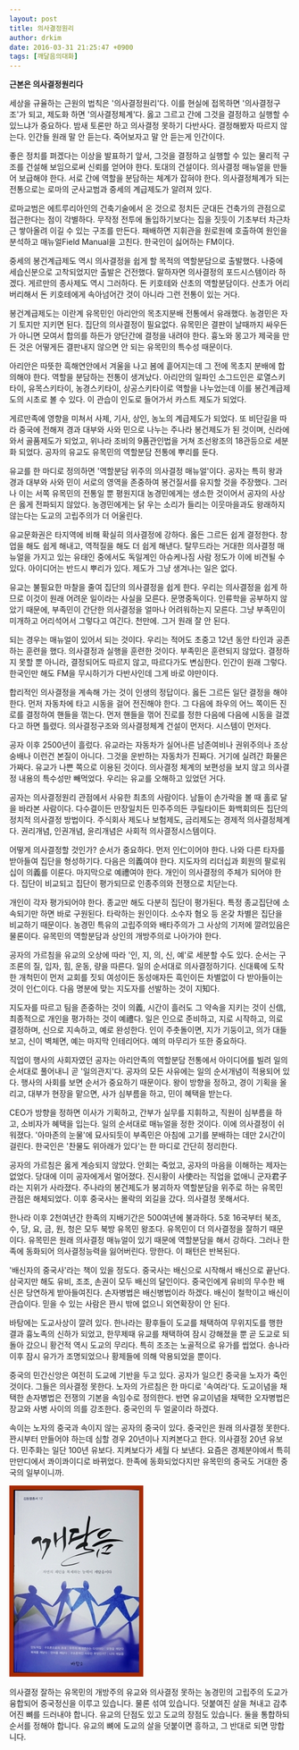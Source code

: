 ```yaml
---
layout: post
title: 의사결정원리
author: drkim
date: 2016-03-31 21:25:47 +0900
tags: [깨달음의대화]
---
```

**근본은 의사결정원리다**

  


세상을 규율하는 근원의 법칙은 '의사결정원리'다. 이를 현실에 접목하면 '의사결정구조'가 되고, 제도화 하면 '의사결정체계'다. 옳고 그르고 간에 그것을 결정하고 실행할 수 있느냐가 중요하다. 밤새 토론만 하고 의사결정 못하기 다반사다. 결정해봤자 따르지 않는다. 인간들 원래 말 안 듣는다. 죽어보자고 말 안 듣는게 인간이다. 

  


좋은 정치를 펴겠다는 이상을 발표하기 앞서, 그것을 결정하고 실행할 수 있는 물리적 구조를 건설해 보임으로써 신뢰를 얻어야 한다. 토대의 건설이다. 의사결정 매뉴얼을 만들어 보급해야 한다. 서로 간에 역할을 분담하는 체계가 잡혀야 한다. 의사결정체계가 되는 전통으로는 로마의 군사교범과 중세의 계급제도가 알려져 있다.

  


로마교범은 에트루리아인의 건축기술에서 온 것으로 정치든 군대든 건축가의 관점으로 접근한다는 점이 각별하다. 무작정 전투에 돌입하기보다는 집을 짓듯이 기초부터 차근차근 쌓아올려 이길 수 있는 구조를 만든다. 패배하면 지휘관을 원로원에 호출하여 원인을 분석하고 매뉴얼Field Manual을 고친다. 한국인이 싫어하는 FM이다. 

  


중세의 봉건계급제도 역시 의사결정을 쉽게 할 목적의 역할분담으로 출발했다. 나중에 세습신분으로 고착되었지만 출발은 건전했다. 말하자면 의사결정의 포드시스템이라 하겠다. 게르만의 종사제도 역시 그러하다. 돈 키호테와 산초의 역할분담이다. 산초가 어리버리해서 돈 키호테에게 속아넘어간 것이 아니라 그런 전통이 있는 거다. 

  


봉건계급제도는 이란계 유목민인 아리안의 목초지분배 전통에서 유래했다. 농경민은 자기 토지만 지키면 된다. 집단의 의사결정이 필요없다. 유목민은 결판이 날때까지 싸우든가 아니면 모여서 합의를 하든가 양단간에 결정을 내려야 한다. 흉노와 몽고가 제국을 만든 것은 어떻게든 결판내지 않으면 안 되는 유목민의 특수성 때문이다. 

  


아리안은 따뜻한 흑해연안에서 겨울을 나고 봄에 흩어지는데 그 전에 목초지 분배에 합의해야 한다. 역할을 분담하는 전통이 생겨났다. 아리안의 일파인 소그드인은 로열스키타이, 유목스키타이, 농경스키타이, 상공스키타이로 역할을 나누었는데 이를 봉건계급제도의 시초로 볼 수 있다. 이 관습이 인도로 들어가서 카스트 제도가 되었다. 

  


게르만족에 영향을 미쳐서 사제, 기사, 상인, 농노의 계급제도가 되었다. 또 비단길을 따라 중국에 전해져 경과 대부와 사와 민으로 나누는 주나라 봉건제도가 된 것이며, 신라에 와서 골품제도가 되었고, 위나라 조비의 9품관인법을 거쳐 조선왕조의 18관등으로 세분화 되었다. 공자의 유교도 유목민의 역할분담 전통에 뿌리를 둔다. 

  


유교를 한 마디로 정의하면 '역할분담 위주의 의사결정 매뉴얼'이다. 공자는 특히 왕과 경과 대부와 사와 민이 서로의 영역을 존중하여 봉건질서를 유지할 것을 주장했다. 그러나 이는 서쪽 유목민의 전통일 뿐 평원지대 농경민에게는 생소한 것이어서 공자의 사상은 옳게 전파되지 않았다. 농경민에게는 닭 우는 소리가 들리는 이웃마을과도 왕래하지 않는다는 도교의 고립주의가 더 어울린다. 

  


유교문화권은 타지역에 비해 확실히 의사결정에 강하다. 옳든 그르든 쉽게 결정한다. 창업을 해도 쉽게 해내고, 역적질을 해도 더 쉽게 해낸다. 탈무드라는 거대한 의사결정 매뉴얼을 가지고 있는 유태인 중에서도 독일계인 아슈케나짐 사람 정도가 이에 비견될 수 있다. 아이디어는 반드시 뿌리가 있다. 제도가 그냥 생겨나는 일은 없다.

  


유교는 불필요한 마찰을 줄여 집단의 의사결정을 쉽게 한다. 우리는 의사결정을 쉽게 하므로 이것이 원래 어려운 일이라는 사실을 모른다. 문명중독이다. 인류학을 공부하지 않았기 때문에, 부족민이 간단한 의사결정을 얼마나 어려워하는지 모른다. 그냥 부족민이 미개하고 어리석어서 그렇다고 여긴다. 천만에. 그거 원래 잘 안 된다. 

  


되는 경우는 매뉴얼이 있어서 되는 것이다. 우리는 적어도 초중고 12년 동안 타인과 공존하는 훈련을 했다. 의사결정과 실행을 훈련한 것이다. 부족민은 훈련되지 않았다. 결정하지 못할 뿐 아니라, 결정되어도 따르지 않고, 따르다가도 변심한다. 인간이 원래 그렇다. 한국인만 해도 FM을 무시하기가 다반사인데 그게 바로 야만이다. 

  


합리적인 의사결정을 계속해 가는 것이 인생의 정답이다. 옳든 그르든 일단 결정을 해야 한다. 먼저 자동차에 타고 시동을 걸어 전진해야 한다. 그 다음에 좌우의 어느 쪽이든 진로를 결정하여 핸들을 꺾는다. 먼저 핸들을 꺾어 진로를 정한 다음에 다음에 시동을 걸겠다고 하면 틀렸다. 의사결정구조와 의사결정체계 건설이 먼저다. 시스템이 먼저다.

  


공자 이후 2500년이 흘렀다. 유교라는 자동차가 실어나른 남존여비나 권위주의나 조상숭배나 이런건 본질이 아니다. 그것을 운반하는 자동차가 진짜다. 거기에 실려간 화물은 가짜다. 유교가 나쁜 쪽으로 이용된 것이다. 의사결정 체계의 보편성을 보지 않고 의사결정 내용의 특수성만 빼먹었다. 우리는 유교를 오해하고 있었던 거다. 

  


공자는 의사결정원리 관점에서 사유한 최초의 사람이다. 남들이 손가락을 볼 때 홀로 달을 바라본 사람이다. 다수결이든 만장일치든 민주주의든 쿠릴타이든 화백회의든 집단의 정치적 의사결정 방법이다. 주식회사 제도나 보험제도, 금리제도는 경제적 의사결정체계다. 권리개념, 인권개념, 윤리개념은 사회적 의사결정시스템이다. 

  


어떻게 의사결정할 것인가? 순서가 중요하다. 먼저 인仁이어야 한다. 나와 다른 타자를 받아들여 집단을 형성하기다. 다음은 의義여야 한다. 지도자의 리더십과 회원의 팔로워십이 의義를 이룬다. 마지막으로 예禮여야 한다. 개인이 의사결정의 주체가 되어야 한다. 집단이 비교되고 집단이 평가되므로 인종주의와 전쟁으로 치닫는다.

  


개인이 각자 평가되어야 한다. 종교만 해도 다분히 집단이 평가된다. 특정 종교집단에 소속되기만 하면 바로 구원된다. 타락하는 원인이다. 소수자 혐오 등 온갖 차별은 집단을 비교하기 때문이다. 농경민 특유의 고립주의와 배타주의가 그 사상의 기저에 깔려있음은 물론이다. 유목민의 역할분담과 상인의 개방주의로 나아가야 한다. 

  


공자의 가르침을 유교의 오상에 따라 '인, 지, 의, 신, 예'로 세분할 수도 있다. 순서는 구조론의 질, 입자, 힘, 운동, 량을 따른다. 일의 순서대로 의사결정하기다. 신대륙에 도착한 개척민이 먼저 교회를 짓되 여성이든 동성애자든 흑인이든 차별없이 다 받아들이는 것이 인仁이다. 다음 명분에 맞는 지도자를 선발하는 것이 지知다. 

  


지도자를 따르고 팀을 존중하는 것이 의義, 시간이 흘러도 그 약속을 지키는 것이 신信, 최종적으로 개인을 평가하는 것이 예禮다. 일은 인으로 준비하고, 지로 시작하고, 의로 결정하며, 신으로 지속하고, 예로 완성한다. 인이 주춧돌이면, 지가 기둥이고, 의가 대들보고, 신이 벽체면, 예는 마지막 인테리어다. 예의 마무리가 또한 중요하다. 

  


직업이 행사의 사회자였던 공자는 아리안족의 역할분담 전통에서 아이디어를 빌려 일의 순서대로 풀어내니 곧 '일의관지'다. 공자의 모든 사유에는 일의 순서개념이 적용되어 있다. 행사의 사회를 보면 순서가 중요하기 때문이다. 왕이 방향을 정하고, 경이 기획을 올리고, 대부가 현장을 맡으면, 사가 심부름을 하고, 민이 혜택을 받는다. 

  


CEO가 방향을 정하면 이사가 기획하고, 간부가 실무를 지휘하고, 직원이 심부름을 하고, 소비자가 혜택을 입는다. 일의 순서대로 매뉴얼을 정한 것이다. 이에 의사결정이 쉬워졌다. '아마존의 눈물'에 묘사되듯이 부족민은 아침에 고기를 분배하는 데만 2시간이 걸린다. 한국인은 '찬물도 위아래가 있다'는 한 마디로 간단히 정리한다. 

  


공자의 가르침은 옳게 계승되지 않았다. 안회는 죽었고, 공자의 마음을 이해하는 제자는 없었다. 당대에 이미 공자에게서 멀어졌다. 진시황이 사使라는 직업을 없애니 군자君子라는 지위가 사라졌다. 주나라의 봉건제도가 붕괴하자 역할분담을 위주로 하는 유목민 관점은 해체되었다. 이후 중국사는 몰락의 외길을 갔다. 의사결정 못해서다. 

  


한나라 이후 2천여년간 한족의 지배기간은 500여년에 불과하다. 5호 16국부터 북조, 수, 당, 요, 금, 원, 청은 모두 북방 유목민 왕조다. 유목민이 더 의사결정을 잘하기 때문이다. 유목민은 원래 의사결정 매뉴얼이 있기 때문에 역할분담을 해서 강하다. 그러나 한족에 동화되어 의사결정능력을 잃어버린다. 망한다. 이 패턴은 반복된다. 

  


'배신자의 중국사'라는 책이 있을 정도다. 중국사는 배신으로 시작해서 배신으로 끝난다. 삼국지만 해도 유비, 조조, 손권이 모두 배신의 달인이다. 중국인에게 유비의 무수한 배신은 당연하게 받아들여진다. 손자병법은 배신병법이라 하겠다. 배신이 철학이고 배신이 관습이다. 믿을 수 있는 사람은 꽌시 밖에 없으니 외연확장이 안 된다. 

  


바탕에는 도교사상이 깔려 있다. 한나라는 황후들이 도교를 채택하여 무위지도를 행한 결과 흉노족의 신하가 되었고, 한무제때 유교를 채택하여 잠시 강해졌을 뿐 곧 도교로 되돌아 갔으니 황건적 역시 도교의 무리다. 특히 조조는 노골적으로 유가를 씹었다. 송나라 이후 잠시 유가가 조명되었으나 황제들에 의해 악용되었을 뿐이다. 

  


중국의 민간신앙은 여전히 도교에 기반을 두고 있다. 공자가 일으킨 중국을 노자가 죽인 것이다. 그들은 의사결정 못한다. 노자의 가르침은 한 마디로 '속여라'다. 도교이념을 채택한 손자병법은 전쟁의 기본을 속임수로 정의한다. 반면 유교이념을 채택한 오자병법은 장교와 사병 사이의 의를 강조한다. 중국인의 두 얼굴이라 하겠다. 

  


속이는 노자의 중국과 속이지 않는 공자의 중국이 있다. 중국인은 원래 의사결정 못한다. 꽌시부터 만들어야 하는데 심할 경우 20년이나 지켜본다고 한다. 의사결정 20년 유보다. 민주화는 일단 100년 유보다. 지켜보다가 세월 다 보낸다. 요즘은 경제분야에서 특히 만만디에서 콰이콰이디로 바뀌었다. 한족에 동화되었다지만 유목민의 중국도 거대한 중국의 일부이니까.

  


  


![](/files/attach/images/198/421/693/aDSC01523.JPG)

  


의사결정 잘하는 유목민의 개방주의 유교와 의사결정 못하는 농경민의 고립주의 도교가 융합되어 중국정신을 이루고 있습니다. 물론 섞여 있습니다. 덧붙여진 살을 쳐내고 감추어진 뼈를 드러내야 합니다. 유교의 단점도 있고 도교의 장점도 있습니다. 둘을 통합하되 순서를 정해야 합니다. 유교의 뼈에 도교의 살을 덧붙이면 흥하고, 그 반대로 되면 망합니다.